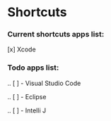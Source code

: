 # Shortcuts

### Current shortcuts apps list:

[x] Xcode



### Todo apps list:

.. [ ] - Visual Studio Code

.. [ ] - Eclipse

.. [ ] - Intelli J